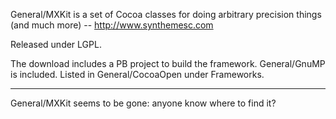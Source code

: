 General/MXKit is a set of Cocoa classes for doing arbitrary precision things (and much more) -- http://www.synthemesc.com

Released under LGPL.

The download includes a PB project to build the framework. General/GnuMP is included. Listed in General/CocoaOpen under Frameworks.

----

General/MXKit seems to be gone: anyone know where to find it?
